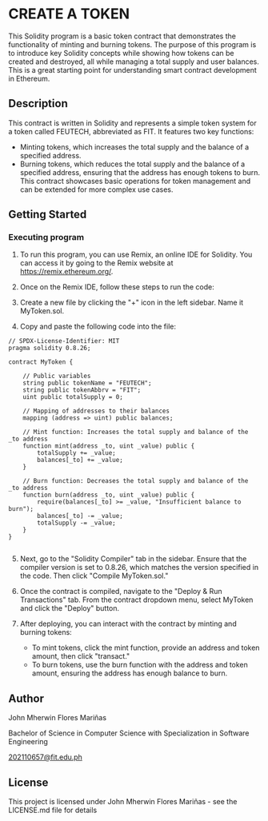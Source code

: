 # CREATE A TOKEN

This Solidity program is a basic token contract that demonstrates the functionality of minting and burning tokens. The purpose of this program is to introduce key Solidity concepts while showing how tokens can be created and destroyed, all while managing a total supply and user balances. This is a great starting point for understanding smart contract development in Ethereum.

## Description

This contract is written in Solidity and represents a simple token system for a token called FEUTECH, abbreviated as FIT. It features two key functions:

- Minting tokens, which increases the total supply and the balance of a specified address.
- Burning tokens, which reduces the total supply and the balance of a specified address, ensuring that the address has enough tokens to burn.
This contract showcases basic operations for token management and can be extended for more complex use cases.
## Getting Started

### Executing program

1. To run this program, you can use Remix, an online IDE for Solidity. You can access it by going to the Remix website at https://remix.ethereum.org/.

2. Once on the Remix IDE, follow these steps to run the code:

3. Create a new file by clicking the "+" icon in the left sidebar. Name it MyToken.sol.

4. Copy and paste the following code into the file:
```solidity
// SPDX-License-Identifier: MIT
pragma solidity 0.8.26;

contract MyToken {

    // Public variables
    string public tokenName = "FEUTECH";
    string public tokenAbbrv = "FIT";
    uint public totalSupply = 0;

    // Mapping of addresses to their balances
    mapping (address => uint) public balances;

    // Mint function: Increases the total supply and balance of the _to address
    function mint(address _to, uint _value) public {
        totalSupply += _value;
        balances[_to] += _value;
    }

    // Burn function: Decreases the total supply and balance of the _to address
    function burn(address _to, uint _value) public {
        require(balances[_to] >= _value, "Insufficient balance to burn");
        balances[_to] -= _value;
        totalSupply -= _value;
    }
}


```
5. Next, go to the "Solidity Compiler" tab in the sidebar. Ensure that the compiler version is set to 0.8.26, which matches the version specified in the code. Then click "Compile MyToken.sol."

6. Once the contract is compiled, navigate to the "Deploy & Run Transactions" tab. From the contract dropdown menu, select MyToken and click the "Deploy" button.

7. After deploying, you can interact with the contract by minting and burning tokens:
   - To mint tokens, click the mint function, provide an address and token amount, then click "transact."
   - To burn tokens, use the burn function with the address and token amount, ensuring the address has enough balance to burn.


## Author

John Mherwin Flores Mariñas

 Bachelor of Science in Computer Science with Specialization in Software Engineering

 202110657@fit.edu.ph


## License

This project is licensed under John Mherwin Flores Mariñas - see the LICENSE.md file for details
